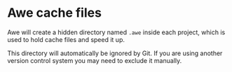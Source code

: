 # Awe cache files

Awe will create a hidden directory named `.awe` inside each project, which is used to hold cache files and speed it up.

This directory will automatically be ignored by Git. If you are using another version control system you may need to exclude it manually.
